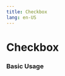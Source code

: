 ```yaml
---
title: Checkbox
lang: en-US
---
```



<script setup>
import {checkboxPanelConfig} from '../../components/panel/config'

</script>

# Checkbox
<section>
  <Suspense>
    <Panel :configs="checkboxPanelConfig"></Panel>
  </Suspense>
</section>


### Basic Usage
<Suspense>
  <Demo example="checkbox/basic"></Demo>
</Suspense>

